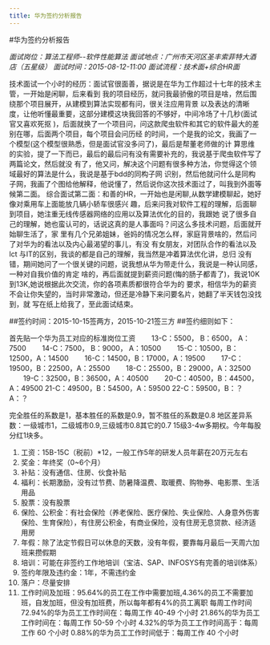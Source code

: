 ```yaml
---
title: 华为签约分析报告
---
```


#华为签约分析报告

*面试岗位：算法工程师--软件性能算法*
*面试地点：广州市天河区圣丰索菲特大酒店（五星级）*
*面试时间：2015-08-12-11:00*
*面试流程：技术面+综合HR面*


技术面试一个小时的经历：面试官很面善，据说是在华为工作超过十七年的技术主管，一开始是闲聊，后来看到
我的项目经历，就问我最骄傲的项目是啥，然后围绕那个项目展开，从建模到算法实现都有问，很关注应用背景
以及表达的清晰度，让他听懂最重要，这部分建模这块我回答的不够好，中间冷场了十几秒(面试官又喜欢死抠
)，后面就换了一个项目问，问这款爬虫软件和其它的软件最大的差别在哪，后面两个项目，每个项目会问历经
的时间，一个是我的论文，我画了一个模型(这个模型很熟悉，但是面试官没多问了)，最后是帮董老师做的计
算思维的实验，提了一下而已，最后的最后问有没有需要补充的，我说基于爬虫软件写了两篇论文，然后就没
有了，他又问，解决这个问题有很多种方法，你觉得这个领域最好的算法是什么，我说是基于bdd的同构子网
识别，然后他就问什么是同构子网，我画了个图给他解释，他说懂了，然后说你这次技术面过了，叫我到外面等候第二面。
综合面试第二面：和善的HR，一开始也是闲聊,从数学建模聊起，她好像对乘用车上面能放几辆小轿车很感兴
趣，后来问我对软件工程的理解，后面聊到项目，她注重无线传感器网络的应用以及算法优化的目的，我跟她
说了很多自己的理解，她也蛮认可的，话说这真的是人事面吗？问这么多技术问题，后面就开始聊生活了，家
里有几个兄弟姐妹，爸妈的情况怎么样，家庭背景啥的，然后问了对华为的看法以及内心最渴望的事儿，有没
有女朋友，对团队合作的看法以及lct 与IT的区别，我谈的都是自己的理解，我当然是冲着算法优化讲，总归
没有错，期间她问了一个很关键的问题，说我想从华为带走什么，我说是一种认同感，一种对自我价值的肯定
啥的，再后面就提到薪资问题(悔的肠子都青了)，我说10K到13K,她说根据此次交流，你的各项素质都很符合华为的
要求，相信华为的薪资不会让你失望的，当时非常激动，但还是冷静下来问要名片，她翻了半天钱包没找到，就
写在纸上给我了，至此面试结束。

##签约时间：2015-10-15签两方，2015-10-21签三方
##签约细则如下：

首先贴一个华为员工对应的标准岗位工资
　　13-C：5500， B：6500， A：7500
　　14-C：7500， B：9000， A：10500
　　15-C：10500，B：12500，A：14500
　　16-C：14500，B：17000，A：19500
　　17-C：19500，B：22500，A：25500
　　18-C：25500，B：29000，A：32500
　　19-C：32500，B：36500，A：40500
　　20-C：40500，B：44500，A：49500
    21-C：49500，B：54500，A：59500
    22-C：59500，B：？    A：？
    
完全胜任的系数是1，基本胜任的系数是0.9，暂不胜任的系数是0.8
地区差异系数：一级城市1，二级城市0.9,三级城市0.8其它的0.7
15级3-4w多期权。今年每股分红1块多。

1.	工资：15B-15C（税前）*12，一般工作5年的研发人员年薪在20万元左右
2.	奖金：年终奖（0~6个月）
3.	补贴：没有通信、住房、伙食补贴
4.	福利：长期激励，没有过节费、防暑降温费、取暖费、购物券、电影票、生活用品
5.	股票：没有股票
6.	保险、公积金：有社会保险（养老保险、医疗保险、失业保险、人身意外伤害保险、生育保险），有住房公积金，有商业保险，没有住房无息贷款、经济适用房
7.	年假：除了法定节假日可以休息的天数，没有年假，要靠每月最后一天周六加班来攒假期
8.	培训：可能在非签约工作地培训（宝洁、SAP、INFOSYS有完善的培训体系）
9.	签约年限及违约金：1年，不需违约金
10.	落户：尽量安排
11.	工作时间及加班：95.64%的员工在工作中需要加班,4.36%的员工不需要加班，自发加班，但没有加班费，所以每年都有4%的员工离职
每周工作时间
72.94%的华为员工工作时间在：每周工作 40-49 个小时
21.86%的华为员工工作时间在：每周工作 50-59 个小时
4.32%的华为员工工作时间高于：每周工作 60 个小时
0.88%的华为员工工作时间低于：每周工作 40 个小时
